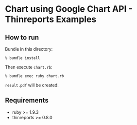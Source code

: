 # Chart using Google Chart API - Thinreports Examples

## How to run

Bundle in this directory:

    % bundle install

Then execute `chart.rb`:

    % bundle exec ruby chart.rb

`result.pdf` will be created.

## Requirements

* ruby >= 1.9.3
* thinreports >= 0.8.0
